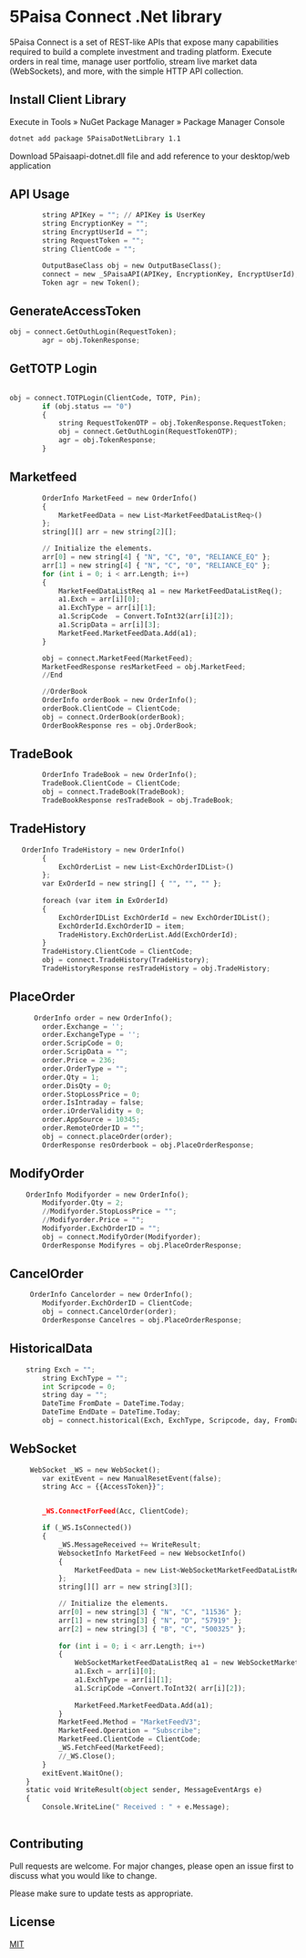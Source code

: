 # 5Paisa Connect .Net library

5Paisa Connect is a set of REST-like APIs that expose many capabilities required to build a complete investment and trading platform. Execute orders in real time, manage user portfolio, stream live market data (WebSockets), and more, with the simple HTTP API collection.

## Install Client Library

Execute in Tools » NuGet Package Manager » Package Manager Console

```bash
dotnet add package 5PaisaDotNetLibrary 1.1
```
Download 5Paisaapi-dotnet.dll file and add reference to your desktop/web application

## API Usage

```python
        string APIKey = ""; // APIKey is UserKey
        string EncryptionKey = "";
        string EncryptUserId = "";
        string RequestToken = "";
        string ClientCode = "";

        OutputBaseClass obj = new OutputBaseClass();
        connect = new _5PaisaAPI(APIKey, EncryptionKey, EncryptUserId);
        Token agr = new Token();
```
## GenerateAccessToken

```python
obj = connect.GetOuthLogin(RequestToken);
        agr = obj.TokenResponse;
```
## GetTOTP Login
```python

obj = connect.TOTPLogin(ClientCode, TOTP, Pin);
        if (obj.status == "0")
        {
            string RequestTokenOTP = obj.TokenResponse.RequestToken;
            obj = connect.GetOuthLogin(RequestTokenOTP);
            agr = obj.TokenResponse;
        }
```
## Marketfeed

```python
        OrderInfo MarketFeed = new OrderInfo()
        {
            MarketFeedData = new List<MarketFeedDataListReq>()
        };
        string[][] arr = new string[2][];

        // Initialize the elements.
        arr[0] = new string[4] { "N", "C", "0", "RELIANCE_EQ" };
        arr[1] = new string[4] { "N", "C", "0", "RELIANCE_EQ" };
        for (int i = 0; i < arr.Length; i++)
        {
            MarketFeedDataListReq a1 = new MarketFeedDataListReq();
            a1.Exch = arr[i][0];
            a1.ExchType = arr[i][1];
            a1.ScripCode  = Convert.ToInt32(arr[i][2]);
            a1.ScripData = arr[i][3];
            MarketFeed.MarketFeedData.Add(a1);
        }

        obj = connect.MarketFeed(MarketFeed);
        MarketFeedResponse resMarketFeed = obj.MarketFeed;
        //End 

        //OrderBook
        OrderInfo orderBook = new OrderInfo();
        orderBook.ClientCode = ClientCode;
        obj = connect.OrderBook(orderBook);
        OrderBookResponse res = obj.OrderBook;
```
## TradeBook

```python
        OrderInfo TradeBook = new OrderInfo();
        TradeBook.ClientCode = ClientCode;
        obj = connect.TradeBook(TradeBook);
        TradeBookResponse resTradeBook = obj.TradeBook;
```
## TradeHistory

```python
   OrderInfo TradeHistory = new OrderInfo()
        {
            ExchOrderList = new List<ExchOrderIDList>()
        };
        var ExOrderId = new string[] { "", "", "" };
        
        foreach (var item in ExOrderId)
        {
            ExchOrderIDList ExchOrderId = new ExchOrderIDList();
            ExchOrderId.ExchOrderID = item;
            TradeHistory.ExchOrderList.Add(ExchOrderId);
        }
        TradeHistory.ClientCode = ClientCode;
        obj = connect.TradeHistory(TradeHistory);
        TradeHistoryResponse resTradeHistory = obj.TradeHistory;     
```
## PlaceOrder

```python
      OrderInfo order = new OrderInfo();
        order.Exchange = '';
        order.ExchangeType = '';
        order.ScripCode = 0;
        order.ScripData = "";
        order.Price = 236;
        order.OrderType = "";
        order.Qty = 1;
        order.DisQty = 0;
        order.StopLossPrice = 0;
        order.IsIntraday = false;
        order.iOrderValidity = 0;
        order.AppSource = 10345;
        order.RemoteOrderID = "";
        obj = connect.placeOrder(order);
        OrderResponse resOrderbook = obj.PlaceOrderResponse;   
```
## ModifyOrder

```python
    OrderInfo Modifyorder = new OrderInfo();
        Modifyorder.Qty = 2;
        //Modifyorder.StopLossPrice = "";
        //Modifyorder.Price = "";
        Modifyorder.ExchOrderID = "";
        obj = connect.ModifyOrder(Modifyorder);
        OrderResponse Modifyres = obj.PlaceOrderResponse;     
```
## CancelOrder

```python
     OrderInfo Cancelorder = new OrderInfo();
        Modifyorder.ExchOrderID = ClientCode;
        obj = connect.CancelOrder(order);
        OrderResponse Cancelres = obj.PlaceOrderResponse;      
```
## HistoricalData

```python
    string Exch = "";
        string ExchType = "";
        int Scripcode = 0;
        string day = "";
        DateTime FromDate = DateTime.Today;
        DateTime EndDate = DateTime.Today;
        obj = connect.historical(Exch, ExchType, Scripcode, day, FromDate, EndDate);     
```
## WebSocket 

```python
     WebSocket _WS = new WebSocket();
        var exitEvent = new ManualResetEvent(false);
        string Acc = {{AccessToken}}";


        _WS.ConnectForFeed(Acc, ClientCode);

        if (_WS.IsConnected())
        {
            _WS.MessageReceived += WriteResult;
            WebsocketInfo MarketFeed = new WebsocketInfo()
            {
                MarketFeedData = new List<WebSocketMarketFeedDataListReq>()
            };
            string[][] arr = new string[3][];

            // Initialize the elements.
            arr[0] = new string[3] { "N", "C", "11536" };
            arr[1] = new string[3] { "N", "D", "57919" };
            arr[2] = new string[3] { "B", "C", "500325" };
     
            for (int i = 0; i < arr.Length; i++)
            {
                WebSocketMarketFeedDataListReq a1 = new WebSocketMarketFeedDataListReq();
                a1.Exch = arr[i][0];
                a1.ExchType = arr[i][1];
                a1.ScripCode =Convert.ToInt32( arr[i][2]);
              
                MarketFeed.MarketFeedData.Add(a1);
            }
            MarketFeed.Method = "MarketFeedV3";
            MarketFeed.Operation = "Subscribe";
            MarketFeed.ClientCode = ClientCode;
            _WS.FetchFeed(MarketFeed);
            //_WS.Close();
        }
        exitEvent.WaitOne();
    }
    static void WriteResult(object sender, MessageEventArgs e)
    {
        Console.WriteLine(" Received : " + e.Message);
   
```


## Contributing

Pull requests are welcome. For major changes, please open an issue first
to discuss what you would like to change.

Please make sure to update tests as appropriate.

## License

[MIT](https://choosealicense.com/licenses/mit/)
